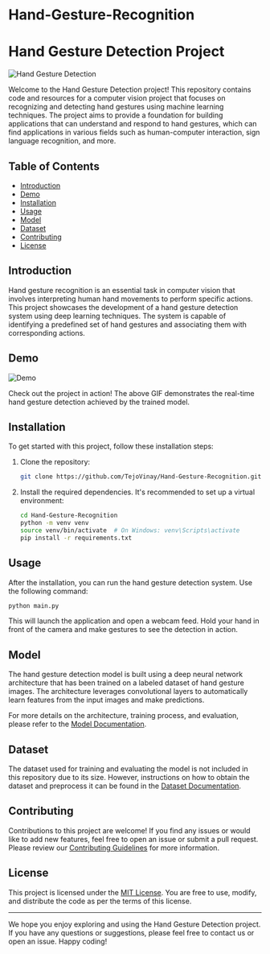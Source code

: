 # Hand-Gesture-Recognition
# Hand Gesture Detection Project

![Hand Gesture Detection](https://raw.githubusercontent.com/TejoVinay/Hand-Gesture-Recognition/main/demo.gif)

Welcome to the Hand Gesture Detection project! This repository contains code and resources for a computer vision project that focuses on recognizing and detecting hand gestures using machine learning techniques. The project aims to provide a foundation for building applications that can understand and respond to hand gestures, which can find applications in various fields such as human-computer interaction, sign language recognition, and more.

<style>
  /* Enable smooth scrolling for internal links */
  body {
    scroll-behavior: smooth;
  }
</style>

## Table of Contents

- [Introduction](#introduction)
- [Demo](#demo)
- [Installation](#installation)
- [Usage](#usage)
- [Model](#model)
- [Dataset](#dataset)
- [Contributing](#contributing)
- [License](#license)

## Introduction <a name="introduction"></a>

Hand gesture recognition is an essential task in computer vision that involves interpreting human hand movements to perform specific actions. This project showcases the development of a hand gesture detection system using deep learning techniques. The system is capable of identifying a predefined set of hand gestures and associating them with corresponding actions.

## Demo

![Demo](https://raw.githubusercontent.com/TejoVinay/Hand-Gesture-Recognition/main/demo.gif)

Check out the project in action! The above GIF demonstrates the real-time hand gesture detection achieved by the trained model.

## Installation

To get started with this project, follow these installation steps:

1. Clone the repository:
   ```bash
   git clone https://github.com/TejoVinay/Hand-Gesture-Recognition.git
   ```

2. Install the required dependencies. It's recommended to set up a virtual environment:
   ```bash
   cd Hand-Gesture-Recognition
   python -m venv venv
   source venv/bin/activate  # On Windows: venv\Scripts\activate
   pip install -r requirements.txt
   ```

## Usage

After the installation, you can run the hand gesture detection system. Use the following command:

```bash
python main.py
```

This will launch the application and open a webcam feed. Hold your hand in front of the camera and make gestures to see the detection in action.

## Model

The hand gesture detection model is built using a deep neural network architecture that has been trained on a labeled dataset of hand gesture images. The architecture leverages convolutional layers to automatically learn features from the input images and make predictions.

For more details on the architecture, training process, and evaluation, please refer to the [Model Documentation](model_documentation.md).

## Dataset

The dataset used for training and evaluating the model is not included in this repository due to its size. However, instructions on how to obtain the dataset and preprocess it can be found in the [Dataset Documentation](dataset_documentation.md).

## Contributing

Contributions to this project are welcome! If you find any issues or would like to add new features, feel free to open an issue or submit a pull request. Please review our [Contributing Guidelines](CONTRIBUTING.md) for more information.

## License

This project is licensed under the [MIT License](LICENSE). You are free to use, modify, and distribute the code as per the terms of this license.

---

We hope you enjoy exploring and using the Hand Gesture Detection project. If you have any questions or suggestions, please feel free to contact us or open an issue. Happy coding!
